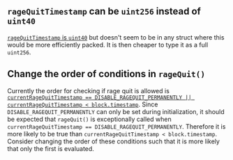 ## `rageQuitTimestamp` can be `uint256` instead of `uint40`
[`rageQuitTimestamp` is `uint40`](https://github.com/code-423n4/2023-05-party/blob/f6f80dde81d86e397ba4f3dedb561e23d58ec884/contracts/party/PartyGovernanceNFT.sol#L55) but doesn't seem to be in any struct where this would be more efficiently packed. It is then cheaper to type it as a full `uint256`.

## Change the order of conditions in `rageQuit()`
Currently the order for checking if rage quit is allowed is [`currentRageQuitTimestamp == DISABLE_RAGEQUIT_PERMANENTLY || currentRageQuitTimestamp < block.timestamp`](https://github.com/code-423n4/2023-05-party/blob/f6f80dde81d86e397ba4f3dedb561e23d58ec884/contracts/party/PartyGovernanceNFT.sol#L302-L303). Since `DISABLE_RAGEQUIT_PERMANENTLY` can only be set during initialization, it should be expected that `rageQuit()` is exceptionally called when `currentRageQuitTimestamp == DISABLE_RAGEQUIT_PERMANENTLY`. Therefore it is more likely to be true than `currentRageQuitTimestamp < block.timestamp`. Consider changing the order of these conditions such that it is more likely that only the first is evaluated.

